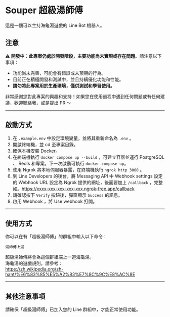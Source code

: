 # Souper 超級湯師傅

這是一個可以主持海龜湯遊戲的 Line Bot 機器人。

## 注意

⚠️ **開發中：此專案仍處於開發階段，主要功能尚未實現或存在問題**。請注意以下事項：

- 功能尚未完善，可能會有錯誤或未預期的行為。
- 目前正在積極開發和測試中，並且持續優化功能和性能。
- **請勿將此專案用於生產環境，僅供測試和學習使用。**

非常感謝您對此專案的興趣和支持！如果您在使用過程中遇到任何問題或有任何建議，歡迎聯絡我，或是提出 PR ～

---

## 啟動方式

1. 在 `.example.env` 中設定環境變量，並將其重新命名為 `.env` 。
2. 開啟終端機，並 cd 至專案目錄。
3. 確保本機安裝 Docker。
4. 在終端機執行 `docker compose up --build` ，可建立容器並運行 PostgreSQL 、 Redis 和專案。下一次啟動可執行 `docker compose up`。
5. 使用 Ngrok 將本地伺服器暴露，在終端機執行 `ngrok http 3000` 。
6. 到 Line Developers 的後台，將 Messaging API 中 Webhook settings 設定的 Webhook URL 設定為 Ngrok 提供的網址，後面要加上 `/callback` ，完整如。https://xxxx-xxx-xxx-xxx-xxx.ngrok-free.app/callback
7. 請確認按下 `Verify` 按鈕後，彈窗顯示 `Success` 的訊息。
8. 啟用 Webhook ，將 Use webhook 打開。

---

## 使用方式

你可以在有「超級湯師傅」的群組中輸入以下命令：

```
湯師傅上湯
```

超級湯師傅將會為這個群組端上一道海龜湯。  
海龜湯的遊戲規則，請參考：  
https://zh.wikipedia.org/zh-hant/%E6%83%85%E5%A2%83%E7%8C%9C%E8%AC%8E

---

## 其他注意事項

請確保「超級湯師傅」已加入您的 Line 群組中，才能正常使用功能。
